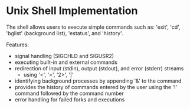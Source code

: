 # Unix Shell Implementation

The shell allows users to execute simple commands such as: 'exit', 'cd', 'bglist' (background list), 'estatus', and 'history'.

Features:
- signal handling (SIGCHLD and SIGUSR2)
- executing built-in and external commands
- redirection of input (stdin), output (stdout), and error (stderr) streams
  - using '<', '>', '2>', '|'
- identifying background processes by appending '&' to the command
- provides the history of commands entered by the user using the '!' command followed by the command number
- error handling for failed forks and executions

